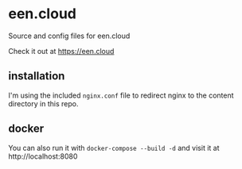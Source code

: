 # een.cloud
Source and config files for een.cloud

Check it out at https://een.cloud

## installation ##
I'm using the included `nginx.conf` file to redirect nginx to the content directory in this repo.

## docker ##
You can also run it with `docker-compose --build -d` and visit it at http://localhost:8080
